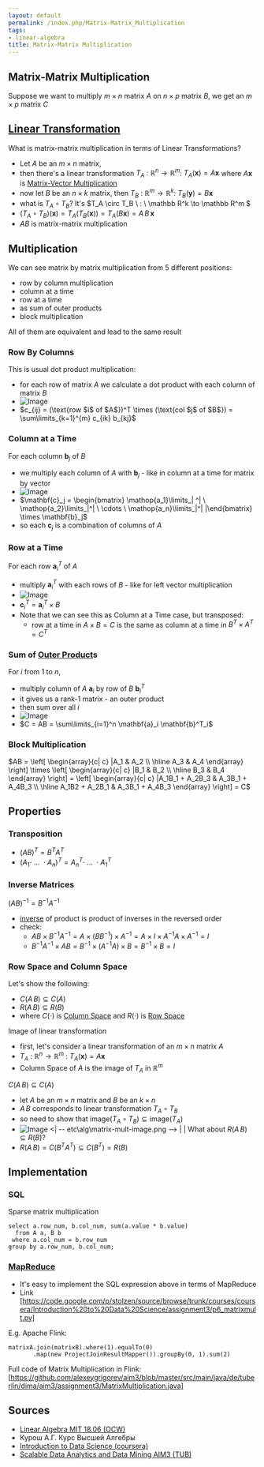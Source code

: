 ```yaml
---
layout: default
permalink: /index.php/Matrix-Matrix_Multiplication
tags:
- linear-algebra
title: Matrix-Matrix Multiplication
---
```

## Matrix-Matrix Multiplication
Suppose we want to multiply $m \times n$ matrix $A$ on $n \times p$ matrix $B$, we get an $m \times p$ matrix $C$


## [Linear Transformation](Linear_Transformation)
What is matrix-matrix multiplication in terms of Linear Transformations?
- Let $A$ be an $m \times n$ matrix, 
- then there's a linear transformation $T_A \ : \ \mathbb R^n \to \mathbb R^m$: $T_A(\mathbf x) = A \mathbf x$ where $A \mathbf x$ is [Matrix-Vector Multiplication](Matrix-Vector_Multiplication)
- now let $B$ be an $n \times k$ matrix, then $T_B \ : \ \mathbb R^m \to \mathbb R^k$: $T_B(\mathbf y) = B \mathbf x$
- what is $T_A \circ T_B$? It's $T_A \circ T_B \ : \ \mathbb R^k \to \mathbb R^m $
- $(T_A \circ T_B)(\mathbf x) = T_A \big( T_B(\mathbf x) \big) = T_A \big( B \mathbf x \big) = A \, B \, \mathbf x$
- $AB$ is matrix-matrix multiplication


## Multiplication
We can see matrix by matrix multiplication from 5 different positions:
- row by column multiplication
- column at a time
- row at a time
- as sum of outer products
- block multiplication

All of them are equivalent and lead to the same result


### Row By Columns
This is usual dot product multiplication: 
- for each row of matrix $A$ we calculate a dot product with each column of matrix $B$
- <img src="http://habrastorage.org/files/bad/3a8/b38/bad3a8b38db64a918543146979adcea0.png" alt="Image">
- $c_{ij} = (\text{row $i$ of $A$})^T \times (\text{col $j$ of $B$}) = \sum\limits_{k=1}^{m} c_{ik} b_{kj}$


### Column at a Time
For each column $\mathbf{b}_j$ of $B$ 
- we multiply each column of $A$ with $\mathbf{b}_j$ - like in column at a time for matrix by vector
- <img src="http://habrastorage.org/files/fe8/ffb/fb9/fe8ffbfb9ede4ad18a868024f8e791a1.png" alt="Image">
- $\mathbf{c}_j = \begin{bmatrix}
\mathop{a_1}\limits_| ^| \ \mathop{a_2}\limits_|^| \ \cdots \  \mathop{a_n}\limits_|^|  |\end{bmatrix} \times \mathbf{b}_j$
- so each $\mathbf{c}_j$ is a combination of columns of $A$


### Row at a Time
For each row $\mathbf{a}^T_i$ of $A$
- multiply $\mathbf{a}^T_i$ with each rows of $B$ - like for left vector multiplication
- <img src="http://habrastorage.org/files/9ac/c1a/b9d/9acc1ab9d7784a96b3e42f72fe4f1882.png" alt="Image">
- $\mathbf{c}^T_i = \mathbf{a}^T_i \times B$
- Note that we can see this as Column at a Time case, but transposed:
  - row at a time in $A\times B = C$ is the same as column at a time in $B^T \times A^T = C^T$


### Sum of [Outer Product](Outer_Product)s
For $i$ from 1 to $n$, 
- multiply column of $A$ $\mathbf{a}_i$ by row of $B$ $\mathbf{b}^T_i$
- it gives us a rank-1 matrix - an outer product
- then sum over all $i$
- <img src="http://habrastorage.org/files/c8c/6b7/90c/c8c6b790cafc4240b41015c484fdb4f2.png" alt="Image">
- $C = AB = \sum\limits_{i=1}^n \mathbf{a}_i \mathbf{b}^T_i$


### Block Multiplication
$AB = \left[ \begin{array}{c| c} |A_1 & A_2 \\
\hline
A_3 & A_4
\end{array} \right] \times 
\left[ \begin{array}{c| c} |B_1 & B_2 \\
\hline
B_3 & B_4
\end{array} \right] = 
\left[ \begin{array}{c| c} |A_1B_1 + A_2B_3 & A_3B_1 + A_4B_3 \\
\hline
A_1B2 + A_2B_1 & A_3B_1 + A_4B_3
\end{array} \right] = C$



## Properties
### Transposition
- $(AB)^T = B^T A^T$
- $(A_1 \cdot \ ... \ \cdot A_n)^T = A_n^T \cdot \ ... \ \cdot A_1^T$


### Inverse Matrices
$(AB)^{-1} = B^{-1} A^{-1}$ 
- [inverse](Inverse_Matrices) of product is product of inverses in the reversed order 
- check: 
  - $AB \times B^{-1} A^{-1} = A \times (B  B^{-1}) \times A^{-1} = A \times I \times A^{-1} A \times A^{-1} = I$
  - $B^{-1} A^{-1} \times AB = B^{-1} \times (A^{-1} A) \times B = B^{-1} \times B = I$


### Row Space and Column Space
Let's show the following:
- $C(A\, B) \subseteq C(A)$
- $R(A \, B) \subseteq R(B)$
- where $C(\cdot)$ is [Column Space](Column_Space) and $R(\cdot)$ is [Row Space](Row_Space)


Image of linear transformation
- first, let's consider a linear transformation of an $m \times n$ matrix $A$
- $T_A \ : \ \mathbb R^n \to \mathbb R^m$ : $T_A(\mathbf x) = A \mathbf x$
- Column Space of $A$ is the image of $T_A$ in $\mathbb R^m$ 


$C(A\, B) \subseteq C(A)$
- let $A$ be an $m \times n$ matrix and $B$ be an $k \times n$
- $A \, B$ corresponds to linear transformation $T_A \circ T_B$
- so need to show that $\text{image}(T_A \circ T_B) \subseteq \text{image}(T_A)$
- <img src="http://habrastorage.org/files/693/fc9/9de/693fc99de6f7493d97e571e0a3b3e0c8.png" alt="Image"> <|  -- etc\alg\matrix-mult-image.png --> | |
What about $R(A \, B) \subseteq R(B)$?
- $R(A \, B) = C(B^T A^T) \subseteq C(B^T) = R(B)$



## Implementation
### SQL
Sparse matrix multiplication
```scdoc
select a.row_num, b.col_num, sum(a.value * b.value)
  from A a, B b
 where a.col_num = b.row_num
group by a.row_num, b.col_num;
```


### [MapReduce](MapReduce)
- It's easy to implement the SQL expression above in terms of MapReduce
- Link [https://code.google.com/p/stolzen/source/browse/trunk/courses/coursera/Introduction%20to%20Data%20Science/assignment3/p6_matrixmult.py]


E.g. Apache Flink:

```text only
matrixA.join(matrixB).where(1).equalTo(0)
       .map(new ProjectJoinResultMapper()).groupBy(0, 1).sum(2)
```


Full code of Matrix Multiplication in Flink: [https://github.com/alexeygrigorev/aim3/blob/master/src/main/java/de/tuberlin/dima/aim3/assignment3/MatrixMultiplication.java]




## Sources
- [Linear Algebra MIT 18.06 (OCW)](Linear_Algebra_MIT_18.06_(OCW))
- Курош А.Г. Курс Высшей Алгебры
- [Introduction to Data Science (coursera)](Introduction_to_Data_Science_(coursera))
- [Scalable Data Analytics and Data Mining AIM3 (TUB)](Scalable_Data_Analytics_and_Data_Mining_AIM3_(TUB))
